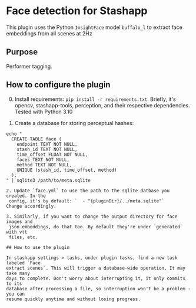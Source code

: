# Face detection for Stashapp

This plugin uses the Python `InsightFace` model `buffalo_l` to extract face
embeddings from all scenes at 2Hz

## Purpose

Performer tagging.

## How to configure the plugin

0. Install requirements: `pip install -r requirements.txt`. Briefly, it's
   opencv, stashapp-tools, perception, and their respective dependencies.
   Tested with Python 3.10

1. Create a database for storing perceptual hashes:
  ```
  echo "
    CREATE TABLE face (
      endpoint TEXT NOT NULL,
      stash_id TEXT NOT NULL,
      time_offset FLOAT NOT NULL,
      faces TEXT NOT NULL,
      method TEXT NOT NULL, 
      UNIQUE (stash_id, time_offset, method)
    );
  " | sqlite3 /path/to/meta.sqlite

2. Update `face.yml` to use the path to the sqlite datbase you created. In the
   config, it's by default: `  - "{pluginDir}/../meta.sqlite"`
  Change accordingly.

3. Similarly, if you want to change the output directory for face images and
   json embeddings, do that too. By default they're under `generated` with vtt
   files, etc.

## How to use the plugin

In stashapp settings > tasks, under plugin tasks, find a new task labeled `Face
extract scenes`. This will trigger a database-wide operation. It may take many
days to complete. Don't worry about interrupting it, it only commits to its
database after processing a file, so interruption won't be a problem - you can
resume quickly anytime and without losing progress.
